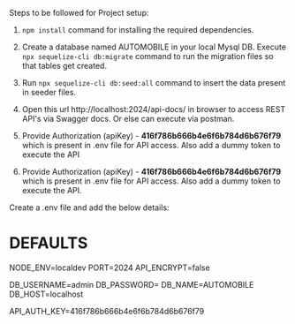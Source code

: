 Steps to be followed for Project setup:

1. ```npm install``` command for installing the required dependencies.

2. Create a database named AUTOMOBILE in your local Mysql DB. Execute ```npx sequelize-cli db:migrate``` command to run the migration files so that tables get created.

3. Run ```npx sequelize-cli db:seed:all``` command to insert the data present in seeder files.

4. Open this url http://localhost:2024/api-docs/ in browser to access REST API's via Swagger docs. Or else can execute via postman.

5. Provide Authorization (apiKey) - **416f786b666b4e6f6b784d6b676f79** which is present in .env file for API access. Also add a dummy token to execute the API

5. Provide Authorization (apiKey) - **416f786b666b4e6f6b784d6b676f79** which is present in .env file for API access. Also add a dummy token to execute the API.



Create a .env file and add the below details:

# DEFAULTS
NODE_ENV=localdev
PORT=2024
API_ENCRYPT=false

DB_USERNAME=admin
DB_PASSWORD=
DB_NAME=AUTOMOBILE
DB_HOST=localhost

API_AUTH_KEY=416f786b666b4e6f6b784d6b676f79
